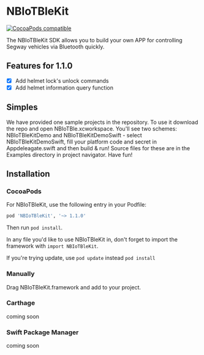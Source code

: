 # NBIoTBleKit

[![CocoaPods compatible](https://img.shields.io/cocoapods/v/NBIoTBleKit.svg)](https://cocoapods.org/pods/NBIoTBleKit)

The NBIoTBleKit SDK allows you to build your own APP for controlling Segway vehicles via Bluetooth quickly.


## Features for 1.1.0

- [x] Add helmet lock's unlock commands
- [x] Add helmet information query function

## Simples

We have provided one sample projects in the repository. To use it download the repo and open NBIoTBle.xcworkspace. You'll see two schemes: NBIoTBleKitDemo and NBIoTBleKitDemoSwift - select NBIoTBleKitDemoSwift, fill your platform code and secret in Appdeleagate.swift and then build & run! Source files for these are in the Examples directory in project navigator. Have fun!

## Installation

### CocoaPods

For NBIoTBleKit, use the following entry in your Podfile:

```rb
pod 'NBIoTBleKit', '~> 1.1.0'
```

Then run `pod install`.

In any file you'd like to use NBIoTBleKit in, don't forget to
import the framework with `import NBIoTBleKit`.


If you're trying update, use `pod update` instead `pod install`

### Manually

Drag NBIoTBleKit.framework and add to your project.


### Carthage

coming soon


### Swift Package Manager

coming soon
